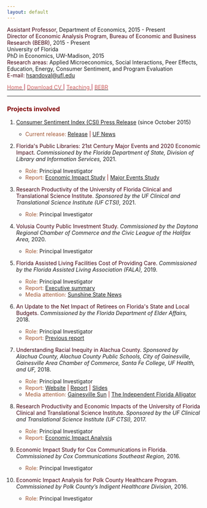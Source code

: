 ```yaml
---
layout: default
---
```


<span style="color: #3F000F"> Assistant Professor, </span> Department of Economics, 2015 - Present  
<span style="color: #3F000F"> Director of Economic Analysis Program, Bureau of Economic and Business Research (BEBR), </span>  2015 - Present  
University of Florida  
PhD in Economics, UW-Madison, 2015  
<span style="color: #3F000F"> Research areas: </span> Applied Microeconomics, Social Interactions, Peer Effects, Education, Energy, Consumer Sentiment, and Program Evaluation  
<span style="color: #3F000F"> E-mail: </span> [hsandoval@ufl.edu](mailto:hsandoval@ufl.edu) 

[<span style="color: IndianRed"> Home </span>](index.html) <span style="color: #A70D2A"> &#124; </span> <a href="https://hhsandoval.github.io/CVHHSG.pdf" target="_blank"> <span style="color: IndianRed"> Download CV </span> </a> <span style="color: #A70D2A"> &#124; </span> [<span style="color: IndianRed"> Teaching </span>](teaching.html) <span style="color: #A70D2A"> &#124; </span> [<span style="color: IndianRed"> BEBR </span>](bebr.html)

* * *

### <span style="color: maroon"> Projects involved </span>

1. [Consumer Sentiment Index (CSI) Press Release](https://www.bebr.ufl.edu/florida-consumer-sentiment/) (since October 2015)
    * <span style="color: Sienna"> Current release:</span> [Release](https://www.bebr.ufl.edu/wp-content/uploads/2022/08/csi_2022_2_august.pdf) <span style="color: maroon"> &#124; </span> [UF News](https://news.ufl.edu/2022/08/july-consumer-report/)

2. <span style="color: #3F000F"> Florida's Public Libraries: 21st Century Major Events and 2020 Economic Impact. </span> *Commissioned by the Florida Department of State, Division of Library and Information Services,* 2021. 
    * <span style="color: Sienna"> Role: </span> Principal Investigator 
    * <span style="color: Sienna"> Report: </span> [Economic Impact Study](https://dos.myflorida.com/library-archives/library-development/data/economic-impact/) <span style="color: maroon"> &#124; </span> [Major Events Study](https://dos.myflorida.com/library-archives/library-development/data/major-events/)

3. <span style="color: #3F000F"> Research Productivity of the University of Florida Clinical and Translational Science Institute. </span> *Sponsored by the UF Clinical and Translational Science Institute (UF CTSI),* 2021. 
    * <span style="color: Sienna"> Role: </span> Principal Investigator 

4. <span style="color: #3F000F"> Volusia County Public Investment Study. </span> *Commissioned by the Daytona Regional Chamber of Commerce and the Civic League of the Halifax Area,* 2020. 
    * <span style="color: Sienna"> Role: </span> Principal Investigator 

5. <span style="color: #3F000F"> Florida Assisted Living Facilities Cost of Providing Care. </span> *Commissioned by the Florida Assisted Living Association (FALA),* 2019.
    * <span style="color: Sienna"> Role: </span> Principal Investigator 
    * <span style="color: Sienna"> Report: </span> [Executive summary](https://www.fala.org/ALF-Cost-of-Care-Study.html)
    * <span style="color: Sienna"> Media attention: </span> [Sunshine State News](http://www.sunshinestatenews.com/story/florida-alfs-face-rising-cost-few-skilled-workers)

6. <span style="color: #3F000F"> An Update to the Net Impact of Retirees on Florida's State and Local Budgets. </span>  *Commissioned by the Florida Department of Elder Affairs,* 2018.
    * <span style="color: Sienna"> Role: </span>  Principal Investigator 
    * <span style="color: Sienna"> Report: </span> [Previous report](https://elderaffairs.org/wp-content/uploads/Retiree-Net-Impact-on-Floridas-Budgets-1.pdf)

7. <span style="color: #3F000F"> Understanding Racial Inequity in Alachua County. </span> *Sponsored by Alachua County, Alachua County Public Schools, City of Gainesville, Gainesville Area Chamber of Commerce, Santa Fe College, UF Health, and UF,* 2018.
    * <span style="color: Sienna"> Role: </span>  Principal Investigator 
    * <span style="color: Sienna"> Report: </span> [Website](https://www.bebr.ufl.edu/economics/racial-inequity) <span style="color: maroon"> &#124; </span> [Report](https://www.bebr.ufl.edu/sites/default/files/Research%20Reports/ri1_baseline_report.pdf) <span style="color: maroon"> &#124; </span> [Slides](https://www.bebr.ufl.edu/sites/default/files/Research%20Reports/ri3_presentation_slides.pdf)
    * <span style="color: Sienna"> Media attention: </span> [Gainesville Sun](http://www.gainesville.com/news/20180113/disparity-study-alachua-county-blacks-face-bigger-hurdles?start=2) <span style="color: maroon"> &#124; </span> [The Independent Florida Alligator](https://www.alligator.org/news/uf-researchers-released-a-report-on-alachua-county-s-racial/article_9ddb58aa-fa22-11e7-8e34-a726da16f65c.html) 

8. <span style="color: #3F000F"> Research Productivity and Economic Impacts of the University of Florida Clinical and Translational Science Institute. </span>  *Sponsored by the UF Clinical and Translational Science Institute (UF CTSI),* 2017.
    * <span style="color: Sienna"> Role: </span>  Principal Investigator 
    * <span style="color: Sienna"> Report: </span> [Economic Impact Analysis](https://www.ctsi.ufl.edu/about/research-initiatives/economic-impact-analysis/) 

9. <span style="color: #3F000F"> Economic Impact Study for Cox Communications in Florida. </span> *Commissioned by Cox Communications Southeast Region,* 2016.
    * <span style="color: Sienna"> Role: </span>  Principal Investigator 

10. <span style="color: #3F000F"> Economic Impact Analysis for Polk County Healthcare Program. </span> *Commissioned by Polk County’s Indigent Healthcare Division,* 2016.
    * <span style="color: Sienna"> Role: </span>  Principal Investigator 
